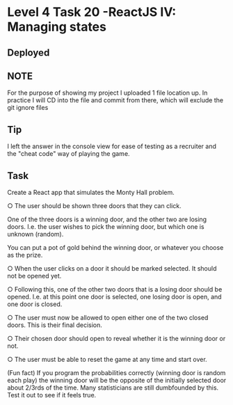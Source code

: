 # Level 4 Task 20 -ReactJS IV: Managing states

## Deployed



## NOTE

For the purpose of showing my project I uploaded 1 file location up. In practice I will CD into the file and commit from there, which will exclude the git ignore files

## Tip

I left the answer in the console view for ease of testing as a recruiter and the "cheat code" way of playing the game.

## Task

Create a React app that simulates the Monty Hall problem.

○ The user should be shown three doors that they can click. 

One of the three doors is a winning door, and the other two are losing doors. I.e. the user wishes to pick the winning door, but which one is unknown (random). 

You can put a pot of gold behind the winning door, or whatever you choose as the prize.

○ When the user clicks on a door it should be marked selected. It should not be opened yet.

○ Following this, one of the other two doors that is a losing door should be opened. I.e. at this point one door is selected, one losing door is open, and one door is closed.

○ The user must now be allowed to open either one of the two closed doors. This is their final decision.

○ Their chosen door should open to reveal whether it is the winning door or not.

○ The user must be able to reset the game at any time and start over.

(Fun fact) If you program the probabilities correctly (winning door is random each play) the winning door will be the opposite of the initially selected door about 2/3rds of the time. Many statisticians are still dumbfounded by this. Test it out to see if it feels true.